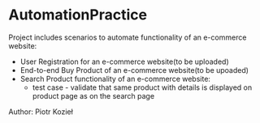 # AutomationPractice
Project includes scenarios to automate functionality of an e-commerce website:
* User Registration for an e-commerce website(to be uploaded)
* End-to-end Buy Product of an e-commerce website(to be upoaded)
* Search Product functionality of an e-commerce website:  
    * test case - validate that same product with details is displayed on product page as on the search page



Author: Piotr Kozieł
